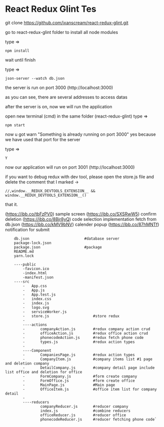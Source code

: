 React Redux Glint Tes
=========================



git clone https://github.com/ixanscream/react-redux-glint.git

go to react-redux-glint folder to install all node modules

type => 

```
npm install
```

wait until finish

type => 

```
json-server --watch db.json
```

the server is run on port 3000 (http://localhost:3000)

as you can see, there are several addresses to access datas

after the server is on, now we will run the application

open new terminal (cmd) in the same folder (react-redux-glint)
type => 

```
npm start
```

now u got warn "Something is already running on port 3000"
yes because we have used that port for the server

type => 

```Y``` 

now our application will run on port 3001  (http://localhost:3000)
 
if you want to debug redux with dev tool, please open the store.js file and delete the comment that I marked
->   
```
//,window.__REDUX_DEVTOOLS_EXTENSION__ && window.__REDUX_DEVTOOLS_EXTENSION__()  
```

that it.


(https://ibb.co/tbFzPV0) sample screen
(https://ibb.co/SXSRwW5) confirm deletion
(https://ibb.co/8Bjr8yQ) code selection implementation fetch from db.json
(https://ibb.co/kMV9bNV) calender popup
(https://ibb.co/87hMNTf) notification for submit


```
    db.json                         #database server
    package-lock.json
    package.json                    #package
    README.md
    yarn.lock
    
    ----public
        -favicon.ico
        -index.html
        -manifest.json   
    ----src
        -   App.css
        -   App.js
        -   App.test.js
        -   index.css
        -   index.js
        -   logo.svg
        -   serviceWorker.js
        -   store.js                    #store redux
        -   
        ----actions
        -       companyAction.js        #redux company action crud
        -       officeAction.js         #redux office action crud
        -       phonecodeAction.js      #redux fetch phone code
        -       types.js                #redux action types
        -       
        ----Component
        -       CompaniesPage.js        #redux action types
        -       CompanyItem.js          #company items list #1 page and deletion company
        -       DetailCompany.js        #company detail page include list office and deletion for office
        -       FormCompany.js          #form create company
        -       FormOffice.js           #form create office
        -       MainPage.js             #Main page
        -       OfficeItem.js           #office item list for company detail
        -       
        ----reducers    
                companyReducer.js       #reducer company        
                index.js                #combine reducers
                officeReducer.js        #reducer office
                phonecodeReducer.js     #reducer fetching phone code`
```
            
